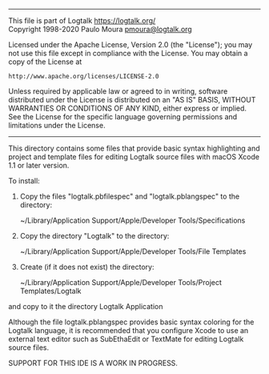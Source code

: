 ________________________________________________________________________

This file is part of Logtalk <https://logtalk.org/>  
Copyright 1998-2020 Paulo Moura <pmoura@logtalk.org>

Licensed under the Apache License, Version 2.0 (the "License");
you may not use this file except in compliance with the License.
You may obtain a copy of the License at

    http://www.apache.org/licenses/LICENSE-2.0

Unless required by applicable law or agreed to in writing, software
distributed under the License is distributed on an "AS IS" BASIS,
WITHOUT WARRANTIES OR CONDITIONS OF ANY KIND, either express or implied.
See the License for the specific language governing permissions and
limitations under the License.
________________________________________________________________________


This directory contains some files that provide basic syntax highlighting 
and project and template files for editing Logtalk source files with macOS 
Xcode 1.1 or later version.


To install:

1. Copy the files "logtalk.pbfilespec" and "logtalk.pblangspec" to the 
directory:

	~/Library/Application Support/Apple/Developer Tools/Specifications 

2. Copy the directory "Logtalk" to the directory:
 
	~/Library/Application Support/Apple/Developer Tools/File Templates 

3. Create (if it does not exist) the directory:

	~/Library/Application Support/Apple/Developer Tools/Project Templates/Logtalk

and copy to it the directory Logtalk Application


Although the file logtalk.pblangspec provides basic syntax coloring for the 
Logtalk language, it is recommended that you configure Xcode to use an 
external text editor such as SubEthaEdit or TextMate for editing Logtalk 
source files.


SUPPORT FOR THIS IDE IS A WORK IN PROGRESS.
